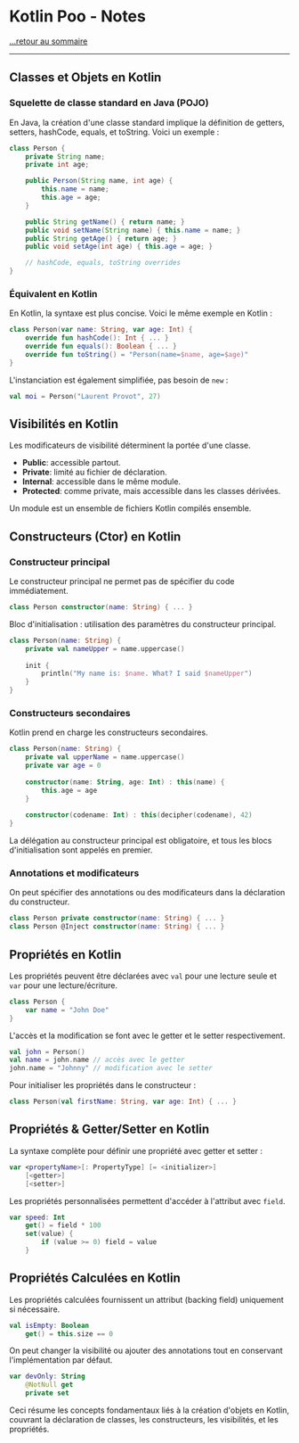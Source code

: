 # Kotlin Poo - Notes

[...retour au sommaire](../sommaire.md)

---

## Classes et Objets en Kotlin

### Squelette de classe standard en Java (POJO)
En Java, la création d'une classe standard implique la définition de getters, setters, hashCode, equals, et toString. Voici un exemple :

```java
class Person {
    private String name;
    private int age;

    public Person(String name, int age) {
        this.name = name;
        this.age = age;
    }

    public String getName() { return name; }
    public void setName(String name) { this.name = name; }
    public String getAge() { return age; }
    public void setAge(int age) { this.age = age; }

    // hashCode, equals, toString overrides
}
```

### Équivalent en Kotlin
En Kotlin, la syntaxe est plus concise. Voici le même exemple en Kotlin :

```kotlin
class Person(var name: String, var age: Int) {
    override fun hashCode(): Int { ... }
    override fun equals(): Boolean { ... }
    override fun toString() = "Person(name=$name, age=$age)"
}
```

L'instanciation est également simplifiée, pas besoin de `new` :

```kotlin
val moi = Person("Laurent Provot", 27)
```

## Visibilités en Kotlin

Les modificateurs de visibilité déterminent la portée d'une classe.

- **Public**: accessible partout.
- **Private**: limité au fichier de déclaration.
- **Internal**: accessible dans le même module.
- **Protected**: comme private, mais accessible dans les classes dérivées.

Un module est un ensemble de fichiers Kotlin compilés ensemble.

## Constructeurs (Ctor) en Kotlin

### Constructeur principal
Le constructeur principal ne permet pas de spécifier du code immédiatement.

```kotlin
class Person constructor(name: String) { ... }
```

Bloc d'initialisation : utilisation des paramètres du constructeur principal.

```kotlin
class Person(name: String) {
    private val nameUpper = name.uppercase()
    
    init {
        println("My name is: $name. What? I said $nameUpper")
    }
}
```

### Constructeurs secondaires
Kotlin prend en charge les constructeurs secondaires.

```kotlin
class Person(name: String) {
    private val upperName = name.uppercase()
    private var age = 0
    
    constructor(name: String, age: Int) : this(name) {
        this.age = age
    }
    
    constructor(codename: Int) : this(decipher(codename), 42)
}
```

La délégation au constructeur principal est obligatoire, et tous les blocs d'initialisation sont appelés en premier.

### Annotations et modificateurs
On peut spécifier des annotations ou des modificateurs dans la déclaration du constructeur.

```kotlin
class Person private constructor(name: String) { ... }
class Person @Inject constructor(name: String) { ... }
```

## Propriétés en Kotlin

Les propriétés peuvent être déclarées avec `val` pour une lecture seule et `var` pour une lecture/écriture.

```kotlin
class Person {
    var name = "John Doe"
}
```

L'accès et la modification se font avec le getter et le setter respectivement.

```kotlin
val john = Person()
val name = john.name // accès avec le getter
john.name = "Johnny" // modification avec le setter
```

Pour initialiser les propriétés dans le constructeur :

```kotlin
class Person(val firstName: String, var age: Int) { ... }
```

## Propriétés & Getter/Setter en Kotlin

La syntaxe complète pour définir une propriété avec getter et setter :

```kotlin
var <propertyName>[: PropertyType] [= <initializer>]
    [<getter>]
    [<setter>]
```

Les propriétés personnalisées permettent d'accéder à l'attribut avec `field`.

```kotlin
var speed: Int
    get() = field * 100
    set(value) {
        if (value >= 0) field = value
    }
```

## Propriétés Calculées en Kotlin

Les propriétés calculées fournissent un attribut (backing field) uniquement si nécessaire.

```kotlin
val isEmpty: Boolean
    get() = this.size == 0
```

On peut changer la visibilité ou ajouter des annotations tout en conservant l'implémentation par défaut.

```kotlin
var devOnly: String
    @NotNull get
    private set
```

Ceci résume les concepts fondamentaux liés à la création d'objets en Kotlin, couvrant la déclaration de classes, les constructeurs, les visibilités, et les propriétés.